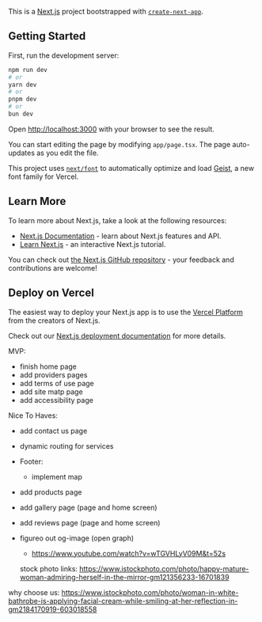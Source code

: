 This is a [Next.js](https://nextjs.org) project bootstrapped with [`create-next-app`](https://nextjs.org/docs/app/api-reference/cli/create-next-app).

## Getting Started

First, run the development server:

```bash
npm run dev
# or
yarn dev
# or
pnpm dev
# or
bun dev
```

Open [http://localhost:3000](http://localhost:3000) with your browser to see the result.

You can start editing the page by modifying `app/page.tsx`. The page auto-updates as you edit the file.

This project uses [`next/font`](https://nextjs.org/docs/app/building-your-application/optimizing/fonts) to automatically optimize and load [Geist](https://vercel.com/font), a new font family for Vercel.

## Learn More

To learn more about Next.js, take a look at the following resources:

- [Next.js Documentation](https://nextjs.org/docs) - learn about Next.js features and API.
- [Learn Next.js](https://nextjs.org/learn) - an interactive Next.js tutorial.

You can check out [the Next.js GitHub repository](https://github.com/vercel/next.js) - your feedback and contributions are welcome!

## Deploy on Vercel

The easiest way to deploy your Next.js app is to use the [Vercel Platform](https://vercel.com/new?utm_medium=default-template&filter=next.js&utm_source=create-next-app&utm_campaign=create-next-app-readme) from the creators of Next.js.

Check out our [Next.js deployment documentation](https://nextjs.org/docs/app/building-your-application/deploying) for more details.

MVP:

- finish home page
- add providers pages
- add terms of use page
- add site matp page
- add accessibility page

Nice To Haves:

- add contact us page

- dynamic routing for services

- Footer:

  - implement map

- add products page
- add gallery page (page and home screen)
- add reviews page (page and home screen)
- figureo out og-image (open graph)

  - https://www.youtube.com/watch?v=wTGVHLyV09M&t=52s

  stock photo links:
  https://www.istockphoto.com/photo/happy-mature-woman-admiring-herself-in-the-mirror-gm121356233-16701839

why choose us: https://www.istockphoto.com/photo/woman-in-white-bathrobe-is-applying-facial-cream-while-smiling-at-her-reflection-in-gm2184170919-603018558

